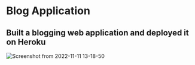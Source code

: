 # Blog Application
## Built a blogging web application and deployed it on Heroku

![Screenshot from 2022-11-11 13-18-50](https://user-images.githubusercontent.com/97786716/204340646-3a0b5a5e-b0df-42a9-bdfc-5417793a3379.png)

